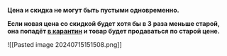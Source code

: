 **Цена и скидка не могут быть пустыми одновременно.**

**Если новая цена со скидкой будет хотя бы в 3 раза меньше старой, она попадёт [в карантин](https://seller.wildberries.ru/discount-and-prices/quarantine) и товар будет продаваться по старой цене.**


![[Pasted image 20240715151508.png]]

